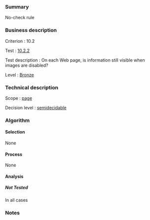 ### Summary

No-check rule

### Business description

Criterion : 10.2

Test :
[10.2.2](http://www.accessiweb.org/index.php/accessiweb-22-english-version.html#test-10-2-2)

Test description : On each Web page, is information still visible when
images are disabled?

Level : [Bronze](/en/category/rules-design/accessiweb-11/level/bronze)

### Technical description

Scope : [page](/en/category/rules-design/accessiweb-11/scope/page)

Decision level :
[semidecidable](/en/category/rules-design/accessiweb-11/decision-level/semidecidable)

### Algorithm

#### Selection

None

#### Process

None

#### Analysis

##### Not Tested

In all cases

### Notes


